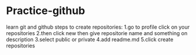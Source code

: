 # Practice-github
learn git and github
steps to create repositories:
1.go to profile click on your repositories
2.then click new then give repositorie name and something on description
3.select public or private 
4.add readme.md
5.click create repositories
